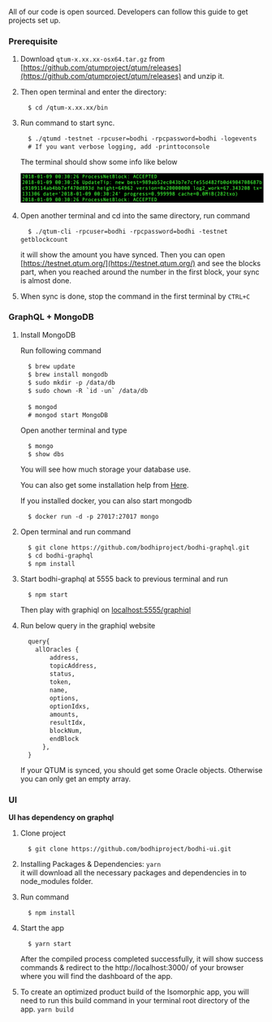 
All of our code is open sourced. Developers can follow this guide to get projects set up.

### Prerequisite

1. Download `qtum-x.xx.xx-osx64.tar.gz`  from [https://github.com/qtumproject/qtum/releases](https://github.com/qtumproject/qtum/releases) and unzip it.

2. Then open terminal and enter the directory:
      
         $ cd /qtum-x.xx.xx/bin

3. Run command to start sync.

         $ ./qtumd -testnet -rpcuser=bodhi -rpcpassword=bodhi -logevents 
         # If you want verbose logging, add -printtoconsole

      The terminal should show some info like below

      ![img](img/sync_screenshot.png)

4. Open another terminal and cd into the same directory, run command

         $ ./qtum-cli -rpcuser=bodhi -rpcpassword=bodhi -testnet getblockcount       

      it will show the amount you have synced. Then you can open [https://testnet.qtum.org/](https://testnet.qtum.org/) and see the blocks part, when you reached around the number in the first block, your sync is almost done.

5. When sync is done, stop the command in the first terminal by `CTRL+C`

### GraphQL + MongoDB

1. Install MongoDB

      Run following command 

         $ brew update
         $ brew install mongodb
         $ sudo mkdir -p /data/db
         $ sudo chown -R `id -un` /data/db

         $ mongod
         # mongod start MongoDB   

      Open another terminal and type 

         $ mongo
         $ show dbs

      You will see how much storage your database use.

      You can also get some installation help from [Here](https://docs.mongodb.com/manual/administration/install-community/).                

      If you installed docker, you can also start mongodb 

         $ docker run -d -p 27017:27017 mongo


2. Open terminal and run command

         $ git clone https://github.com/bodhiproject/bodhi-graphql.git
         $ cd bodhi-graphql
         $ npm install

3. Start bodhi-graphql at 5555 back to previous terminal and run
         
         $ npm start

      Then play with graphiql on [localhost:5555/graphiql](localhost:5555/graphiql)

4. Run below query in the graphiql website

         query{
           allOracles {
               address,
               topicAddress,
               status,
               token,
               name,
               options,
               optionIdxs,
               amounts,
               resultIdx,
               blockNum,
               endBlock
             },
         }

      If your QTUM is synced, you should get some Oracle objects. Otherwise you can only get an empty array.

### UI

   **UI has dependency on graphql**

1. Clone project

         $ git clone https://github.com/bodhiproject/bodhi-ui.git

2. Installing Packages & Dependencies: `yarn`   
   it will download all the necessary packages and dependencies in to node_modules folder.

3. Run command

         $ npm install

4. Start the app 

         $ yarn start

      After the compiled process completed successfully, it will show success commands & redirect to the http://localhost:3000/ of your browser where you will find the dashboard of the app.

5. To create an optimized product build of the Isomorphic app, you will need to run this build command in your terminal root directory of the app. `yarn build`
